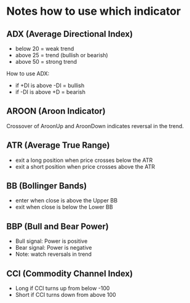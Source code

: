 # Notes how to use which indicator

## ADX (Average Directional Index)
* below 20 = weak trend
* above 25 = trend (bullish or bearish)
* above 50 = strong trend

How to use ADX:
* if +DI is above -DI = bullish
* if -DI is above +D = bearish

## AROON (Aroon Indicator)
Crossover of AroonUp and AroonDown indicates reversal in the trend.

## ATR (Average True Range)
* exit a long position when price crosses below the ATR
* exit a short position when price crosses above the ATR

## BB (Bollinger Bands)
* enter when close is above the Upper BB
* exit when close is below the Lower BB

## BBP (Bull and Bear Power)
* Bull signal: Power is positive
* Bear signal: Power is negative
* Note: watch reversals in trend

## CCI (Commodity Channel Index)
* Long if CCI turns up from below -100
* Short if CCI turns down from above 100